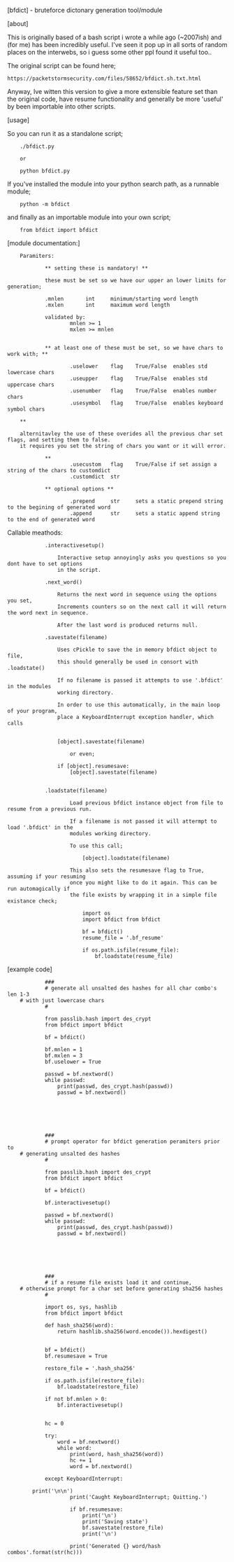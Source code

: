 [bfdict] - bruteforce dictonary generation tool/module

[about]

This is originally based of a bash script i wrote a while ago (~2007ish) and (for me) has
been incredibly useful. I've seen it pop up in all sorts of random places on the interwebs,
so i guess some other ppl found it useful too..

The original script can be found here;
		
	https://packetstormsecurity.com/files/58652/bfdict.sh.txt.html
		
Anyway, Ive witten this version to give a more extensible feature set than the original code, have
resume functionality and generally be more 'useful' by been importable into other scripts.


																				
[usage]


So you can run it as a standalone script;

        ./bfdict.py

        or

        python bfdict.py


If you've installed the module into your python search path, as a runnable module;

        python -m bfdict


and finally as an importable module into your own script;

        from bfdict import bfdict




[module documentation:]

        Paramiters:

                ** setting these is mandatory! **

                these must be set so we have our upper an lower limits for generation;

                .mnlen       int     minimum/starting word length
                .mxlen       int     maximum word length

                validated by:
                        mnlen >= 1
                        mxlen >= mnlen


                ** at least one of these must be set, so we have chars to work with; **

                        .uselower    flag    True/False  enables std lowercase chars
                        .useupper    flag    True/False  enables std uppercase chars
                        .usenumber   flag    True/False  enables number chars
                        .usesymbol   flag    True/False  enables keyboard symbol chars

		**
		
		alternitavley the use of these overides all the previous char set flags, and setting them to false.
		it requires you set the string of chars you want or it will error.
		
                **
                        .usecustom   flag    True/False if set assign a string of the chars to customdict
                        .customdict  str

                ** optional options **

                        .prepend     str     sets a static prepend string to the begining of generated word
                        .append      str     sets a static append string to the end of generated word


   Callable meathods:


                .interactivesetup()
					
					Interactive setup annoyingly asks you questions so you dont have to set options
					in the script.

                .next_word()
				
					Returns the next word in sequence using the options you set,
					Increments counters so on the next call it will return the word next in sequence.
					
					After the last word is produced returns null.

                .savestate(filename)

					Uses cPickle to save the in memory bfdict object to file,
					this should generally be used in consort with .loadstate()

					If no filename is passed it attempts to use '.bfdict' in the modules
					working directory.

					In order to use this automatically, in the main loop of your program,
					place a KeyboardInterrupt exception handler, which calls


					[object].savestate(filename)

						or even;

					if [object].resumesave:
						[object].savestate(filename)


                .loadstate(filename)

						Load previous bfdict instance object from file to resume from a previous run.
						
						If a filename is not passed it will attermpt to load '.bfdict' in the
						modules working directory.

						To use this call;
							
							[object].loadstate(filename)
						
						This also sets the resumesave flag to True, assuming if your resuming 
						once you might like to do it again. This can be run automagically if 
						the file exists by wrapping it in a simple file existance check;
						
							import os
							import bfdict from bfdict

							bf = bfdict()
							resume_file = '.bf_resume'

							if os.path.isfile(resume_file):
								bf.loadstate(resume_file)
						




						
							

[example code]

                ###
                # generate all unsalted des hashes for all char combo's len 1-3
		# with just lowercase chars
                #

                from passlib.hash import des_crypt
                from bfdict import bfdict

                bf = bfdict()

                bf.mnlen = 1
                bf.mxlen = 3
                bf.uselower = True

                passwd = bf.nextword()
                while passwd:
                    print(passwd, des_crypt.hash(passwd))
                    passwd = bf.nextword()


						
						
						

                ###
                # prompt operator for bfdict generation peramiters prior to
		# generating unsalted des hashes
                #

                from passlib.hash import des_crypt
                from bfdict import bfdict

                bf = bfdict()

                bf.interactivesetup()

                passwd = bf.nextword()
                while passwd:
                    print(passwd, des_crypt.hash(passwd))
                    passwd = bf.nextword()


						
						
						

                ###
                # if a resume file exists load it and continue,
		# otherwise prompt for a char set before generating sha256 hashes
                #

                import os, sys, hashlib
                from bfdict import bfdict

                def hash_sha256(word):
                    return hashlib.sha256(word.encode()).hexdigest()


                bf = bfdict()
                bf.resumesave = True

                restore_file = '.hash_sha256'

                if os.path.isfile(restore_file):
                    bf.loadstate(restore_file)

                if not bf.mnlen > 0:
                    bf.interactivesetup()


                hc = 0

                try:
                    word = bf.nextword()
                    while word:
                        print(word, hash_sha256(word))
                        hc += 1
                        word = bf.nextword()

                except KeyboardInterrupt:
				
			print('\n\n')
                        print('Caught KeyboardInterrupt; Quitting.')

                        if bf.resumesave:
                            print('\n')
                            print('Saving state')
                            bf.savestate(restore_file)
                            print('\n')

                        print('Generated {} word/hash combos'.format(str(hc)))

